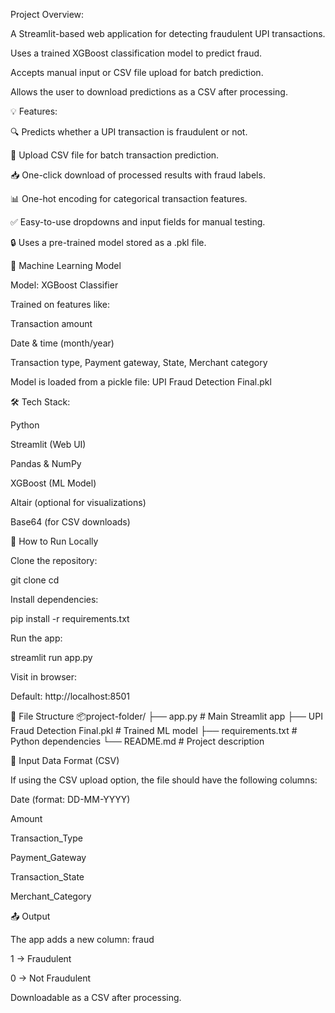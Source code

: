 Project Overview:

A Streamlit-based web application for detecting fraudulent UPI transactions.

Uses a trained XGBoost classification model to predict fraud.

Accepts manual input or CSV file upload for batch prediction.

Allows the user to download predictions as a CSV after processing.

💡 Features:

🔍 Predicts whether a UPI transaction is fraudulent or not.

📁 Upload CSV file for batch transaction prediction.

📥 One-click download of processed results with fraud labels.

📊 One-hot encoding for categorical transaction features.

✅ Easy-to-use dropdowns and input fields for manual testing.

🔒 Uses a pre-trained model stored as a .pkl file.

🧠 Machine Learning Model

Model: XGBoost Classifier

Trained on features like:

Transaction amount

Date & time (month/year)

Transaction type, Payment gateway, State, Merchant category

Model is loaded from a pickle file: UPI Fraud Detection Final.pkl

🛠 Tech Stack:

Python

Streamlit (Web UI)

Pandas & NumPy

XGBoost (ML Model)

Altair (optional for visualizations)

Base64 (for CSV downloads)

🚀 How to Run Locally

Clone the repository:

git clone <repo-url>
cd <project-folder>


Install dependencies:

pip install -r requirements.txt


Run the app:

streamlit run app.py


Visit in browser:

Default: http://localhost:8501

📁 File Structure
📦project-folder/
├── app.py                     # Main Streamlit app
├── UPI Fraud Detection Final.pkl  # Trained ML model
├── requirements.txt           # Python dependencies
└── README.md                  # Project description

🧪 Input Data Format (CSV)

If using the CSV upload option, the file should have the following columns:

Date (format: DD-MM-YYYY)

Amount

Transaction_Type

Payment_Gateway

Transaction_State

Merchant_Category

📤 Output

The app adds a new column: fraud

1 → Fraudulent

0 → Not Fraudulent

Downloadable as a CSV after processing.
